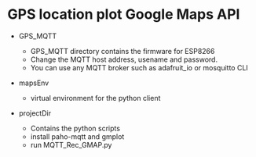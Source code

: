 # GPS location plot Google Maps API

- GPS_MQTT 
    - GPS_MQTT directory contains the firmware for ESP8266
    - Change the MQTT host address, usename and password.
    - You can use any MQTT broker such as adafruit_io or mosquitto CLI

- mapsEnv
    - virtual environment for the python client

- projectDir
    - Contains the python scripts 
    - install paho-mqtt and gmplot
    - run MQTT_Rec_GMAP.py
